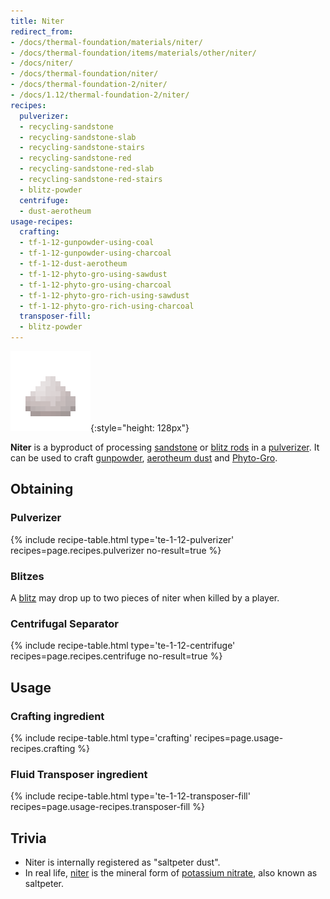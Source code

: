 ```yaml
---
title: Niter
redirect_from:
- /docs/thermal-foundation/materials/niter/
- /docs/thermal-foundation/items/materials/other/niter/
- /docs/niter/
- /docs/thermal-foundation/niter/
- /docs/thermal-foundation-2/niter/
- /docs/1.12/thermal-foundation-2/niter/
recipes:
  pulverizer:
  - recycling-sandstone
  - recycling-sandstone-slab
  - recycling-sandstone-stairs
  - recycling-sandstone-red
  - recycling-sandstone-red-slab
  - recycling-sandstone-red-stairs
  - blitz-powder
  centrifuge:
  - dust-aerotheum
usage-recipes:
  crafting:
  - tf-1-12-gunpowder-using-coal
  - tf-1-12-gunpowder-using-charcoal
  - tf-1-12-dust-aerotheum
  - tf-1-12-phyto-gro-using-sawdust
  - tf-1-12-phyto-gro-using-charcoal
  - tf-1-12-phyto-gro-rich-using-sawdust
  - tf-1-12-phyto-gro-rich-using-charcoal
  transposer-fill:
  - blitz-powder
---
```


![Niter](/assets/images/thermal-foundation-2/niter.png){:style="height: 128px"}


**Niter** is a byproduct of processing
[sandstone](https://minecraft.wiki/w/Sandstone) or [blitz
rods](../blitz-rod/) in a [pulverizer](../../thermal-expansion/pulverizer/). It can be used to
craft [gunpowder](https://minecraft.wiki/w/Gunpowder), [aerotheum
dust](../aerotheum-dust/) and [Phyto-Gro](../phyto-gro/).


Obtaining
---------

### Pulverizer
{% include recipe-table.html type='te-1-12-pulverizer' recipes=page.recipes.pulverizer no-result=true %}

### Blitzes
A [blitz](../blitz/) may drop up to two pieces of niter when killed by a
player.

### Centrifugal Separator
{% include recipe-table.html type='te-1-12-centrifuge' recipes=page.recipes.centrifuge no-result=true %}


Usage
-----

### Crafting ingredient
{% include recipe-table.html type='crafting' recipes=page.usage-recipes.crafting %}

### Fluid Transposer ingredient
{% include recipe-table.html type='te-1-12-transposer-fill' recipes=page.usage-recipes.transposer-fill %}


Trivia
------

* Niter is internally registered as "saltpeter dust".
* In real life, [niter](https://en.wikipedia.org/wiki/Niter) is the mineral form
  of [potassium nitrate](https://en.wikipedia.org/wiki/Potassium_nitrate), also
  known as saltpeter.

